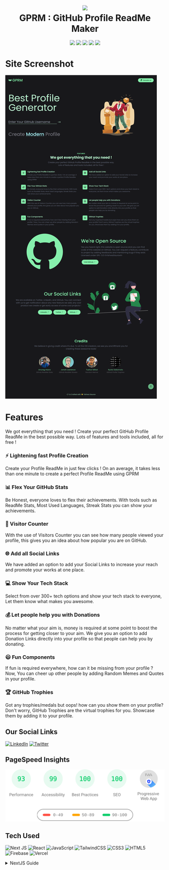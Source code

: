<div align="center">
 <h1> <img src="https://gprm.itsvg.in/logo.png" width="80px"><br/>GPRM : GitHub Profile ReadMe Maker</h1>
 <img src="https://img.shields.io/badge/Donate-30363D?style=normal&logo=GitHub-Sponsors&logoColor=#EA4AAA"/>
 <img src="https://img.shields.io/npm/v/npm?style=normal"/>
 <img src="https://img.shields.io/website?style=normal&url=https%3A%2F%2Fgprm.itsvg.in/"/> 
 <img src="https://img.shields.io/badge/License-GPL%20v3-brightgreen?style=normal"/>
 <img src="https://img.shields.io/github/languages/code-size/VishwaGauravIn/github-profile-readme-maker?logo=github&style=normal"/>
</div>

# Site Screenshot
![](https://github.com/VishwaGauravIn/Images/blob/main/screencapture-gprm.png?raw=true)

# Features
We got everything that you need ! Create your perfect GitHub Profile ReadMe in the best possible way. Lots of features and tools included, all for free !

### ⚡ Lightening fast Profile Creation
Create your Profile ReadMe in just few clicks ! On an average, it takes less than one minute to create a perfect Profile ReadMe using GPRM

### 📊 Flex Your GitHub Stats
Be Honest, everyone loves to flex their achievements. With tools such as ReadMe Stats, Most Used Languages, Streak Stats you can show your achievements.

### 👥 Visitor Counter
With the use of Visitors Counter you can see how many people viewed your profile, this gives you an idea about how popular you are on GitHub.

### 🌐 Add all Social Links
We have added an option to add your Social Links to increase your reach and promote your works at one place.

### 💻 Show Your Tech Stack
Select from over 300+ tech options and show your tech stack to everyone, Let them know what makes you awesome.

### 💰 Let people help you with Donations
No matter what your aim is, money is required at some point to boost the process for getting closer to your aim. We give you an option to add Donation Links directly into your profile so that people can help you by donating.

### 😃 Fun Components
If fun is required everywhere, how can it be missing from your profile ? Now, You can cheer up other people by adding Random Memes and Quotes in your profile.

### 🏆 GitHub Trophies
Got any trophies/medals but oops! how can you show them on your profile? Don't worry, GitHub Trophies are the virtual trophies for you. Showcase them by adding it to your profile.

## Our Social Links
[![LinkedIn](https://img.shields.io/badge/linkedin-%230077B5.svg?style=normal&logo=linkedin&logoColor=white)](https://linkedin.com/in/VishwaGauravIn)
[![Twitter](https://img.shields.io/badge/Twitter-%231DA1F2.svg?style=normal&logo=Twitter&logoColor=white)](https://twitter.com/VishwaGauravIn)

## PageSpeed Insights
![](https://raw.githubusercontent.com/VishwaGauravIn/Images/f13849bc9989d66c67085313dd606ea978eff0f8/psi-gprm.svg)

## Tech Used
![Next JS](https://img.shields.io/badge/Next-black?style=for-the-badge&logo=next.js&logoColor=white)
![React](https://img.shields.io/badge/react-%2320232a.svg?style=for-the-badge&logo=react&logoColor=%2361DAFB)
![JavaScript](https://img.shields.io/badge/javascript-%23323330.svg?style=for-the-badge&logo=javascript&logoColor=%23F7DF1E)
![TailwindCSS](https://img.shields.io/badge/tailwindcss-%2338B2AC.svg?style=for-the-badge&logo=tailwind-css&logoColor=white)
![CSS3](https://img.shields.io/badge/css3-%231572B6.svg?style=for-the-badge&logo=css3&logoColor=white)
![HTML5](https://img.shields.io/badge/html5-%23E34F26.svg?style=for-the-badge&logo=html5&logoColor=white)
![Firebase](https://img.shields.io/badge/firebase-%23039BE5.svg?style=for-the-badge&logo=firebase)
![Vercel](https://img.shields.io/badge/vercel-%23000000.svg?style=for-the-badge&logo=vercel&logoColor=white)

<details>
<summary>
  NextJS Guide
</summary>

## Getting Started

First, run the development server:

```bash
npm run dev
# or
yarn dev
```

Open [http://localhost:3000](http://localhost:3000) with your browser to see the result.

You can start editing the page by modifying `pages/index.js`. The page auto-updates as you edit the file.

[API routes](https://nextjs.org/docs/api-routes/introduction) can be accessed on [http://localhost:3000/api/hello](http://localhost:3000/api/hello). This endpoint can be edited in `pages/api/hello.js`.

The `pages/api` directory is mapped to `/api/*`. Files in this directory are treated as [API routes](https://nextjs.org/docs/api-routes/introduction) instead of React pages.

## Learn More

To learn more about Next.js, take a look at the following resources:

- [Next.js Documentation](https://nextjs.org/docs) - learn about Next.js features and API.
- [Learn Next.js](https://nextjs.org/learn) - an interactive Next.js tutorial.

You can check out [the Next.js GitHub repository](https://github.com/vercel/next.js/) - your feedback and contributions are welcome!

## Deploy on Vercel

The easiest way to deploy your Next.js app is to use the [Vercel Platform](https://vercel.com/new?utm_medium=default-template&filter=next.js&utm_source=create-next-app&utm_campaign=create-next-app-readme) from the creators of Next.js.

Check out our [Next.js deployment documentation](https://nextjs.org/docs/deployment) for more details.
  
</details>
